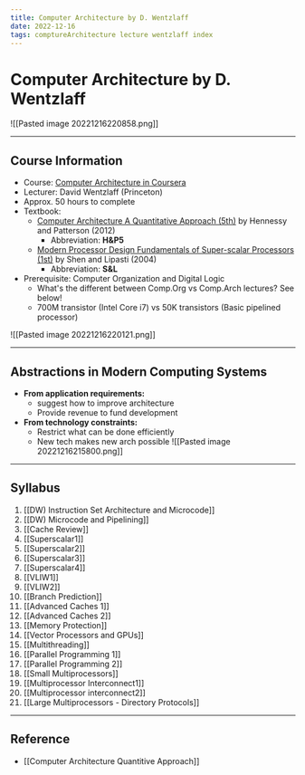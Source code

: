 ```yaml
---
title: Computer Architecture by D. Wentzlaff
date: 2022-12-16
tags: comptureArchitecture lecture wentzlaff index
---
```


# Computer Architecture by D. Wentzlaff

![[Pasted image 20221216220858.png]]

---

## Course Information

- Course: [Computer Architecture in Coursera](https://www.coursera.org/learn/comparch)
- Lecturer: David Wentzlaff (Princeton)
- Approx. 50 hours to complete
- Textbook:
	- [Computer Architecture A Quantitative Approach (5th)](http://acs.pub.ro/~cpop/SMPA/Computer%20Architecture%20A%20Quantitative%20Approach%20(5th%20edition).pdf) by Hennessy and Patterson (2012)
		- Abbreviation: **H&P5**
	- [Modern Processor Design Fundamentals of Super-scalar Processors (1st)](http://acs.pub.ro/~cpop/SMPA/Modern%20Processor%20Design_%20Fundamentals%20of%20Superscalar%20Processors%20(%20PDFDrive%20).pdf) by Shen and Lipasti (2004)
		- Abbreviation: **S&L**
- Prerequisite: Computer Organization and Digital Logic
	- What's the different between Comp.Org vs Comp.Arch lectures? See below!
	- 700M transistor (Intel Core i7) vs 50K transistors (Basic pipelined processor)

![[Pasted image 20221216220121.png]]

---

## Abstractions in Modern Computing Systems

- **From application requirements:**
	- suggest how to improve architecture
	- Provide revenue to fund development
- **From technology constraints:**
	- Restrict what can be done efficiently
	- New tech makes new arch possible
![[Pasted image 20221216215800.png]]

---

## Syllabus

1. [[DW) Instruction Set Architecture and Microcode]]
2. [[DW) Microcode and Pipelining]]
3. [[Cache Review]]
4. [[Superscalar1]]
5. [[Superscalar2]]
6. [[Superscalar3]]
7. [[Superscalar4]]
8. [[VLIW1]]
9. [[VLIW2]]
10. [[Branch Prediction]]
11. [[Advanced Caches 1]]
12. [[Advanced Caches 2]]
13. [[Memory Protection]]
14. [[Vector Processors and GPUs]]
15. [[Multithreading]]
16. [[Parallel Programming 1]]
17. [[Parallel Programming 2]]
18. [[Small Multiprocessors]]
19. [[Multiprocessor Interconnect1]]
20. [[Multiprocessor interconnect2]]
21. [[Large Multiprocessors - Directory Protocols]]

---

## Reference

- [[Computer Architecture Quantitive Approach]]